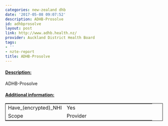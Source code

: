 ```yaml
---
categories: new-zealand dhb
date: '2017-05-08 09:07:52'
description: ADHB-Prosolve
id: adhbprosolve
layout: post
link: http://www.adhb.health.nz/
provider: Auckland District Health Board
tags:
- ''
- nzte-report
title: ADHB-Prosolve
---
```



 <h4> <u>Description:</u> </h4>
ADHB-Prosolve
 <h4> <u>Additional information:</u> </h4>
 <table style="border: 1px solid">
 <tr> <td width="40%">Have_(encrypted)_NHI</td> <td>Yes</td> </tr>
 <tr> <td width="40%">Scope</td> <td>Provider</td> </tr>
 </table>
